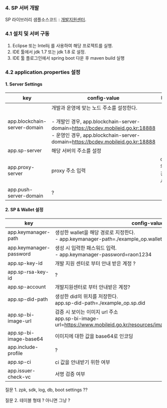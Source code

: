 ### 4. SP 서버 개발

SP 라이브러리 샘플소스코드 : [개발지원센터](https://dev.mobileid.go.kr/mip/dfs/downapi/useguidedown.do).


### 4.1 설치 및 서버 구동

1. Eclipse 또는 Intellij 를 사용하여 해당 프로젝트를 실행.
2. IDE 툴에서 jdk 1.7 또는 jdk 1.8 로 설정.
3. IDE 툴 플로그인에서 spring boot 다운 후 maven build 실행



### 4.2 application.properties 설정

#### 1. Server Settings 

|key | config-value| 비고|
|-|-|-|
|app.blockchain-server-domain| 개발과 운영에 맞는 노드 주소를 설정한다.<br> <br> - 개발인 경우, app.blockchain-server-domain=https://bcdev.mobileid.go.kr:18888 <br> - 운영인 경우, app.blockchain-server-domain=https://bcdev.mobileid.go.kr:18888|
|app.sp-server| 해당 서버의 주소를 설정|
|app.proxy-server| proxy 주소 입력| cpm 의 경우 사용
| app.push-server-domain| ?|




#### 2. SP & Wallet 설정

|key|config-value|
|-|-|
|app.keymanager-path|생성한 wallet을 해당 경로로 지정한다. <br> - app.keymanager-path=./example_op.wallet|
|app.keymanager-password| 생성 시 입력한 패스워드 입력. <br> - app.keymanager-password=raon1234
|app.sp-key-id| 개발 지원 센터로 부터 안내 받은 계정 ?| 
| app.sp-rsa-key-id | ? |
| app.sp-account | 개발지원센터로 부터 안내받은 계정?|
| app.sp-did-path | 생성한 did의 위치를 저장한다. <br> app.sp-did-path=./example_op.sp.did |
| app.sp-bi-image-url | 검증 시 보이는 이미지 url 주소<br> app.sp-bi-image-url=https://www.mobileid.go.kr/resources/images/main/mdl_ico_homepage.ico |
| app.sp-bi-image-base64 | 이미지에 대한 값을 base64로 인코딩|
| app.include-profile | ? |
| app.sp-ci | ci 값을 안내받기 위한 여부|
| app.issuer-check-vc | 서명 검증 여부 |

질문 1. zpk, sdk, log, db, boot settings ??

질문 2. 테이블 형태 ? 아니면 그냥 ?






